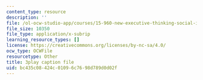 ```yaml
---
content_type: resource
description: ''
file: /ol-ocw-studio-app/courses/15-960-new-executive-thinking-social-impact-technology-projects-fall-2017-spring-2018/bc435c08424c01096c7698d789d0d02f_EZCmSXZnT6Q.srt
file_size: 10350
file_type: application/x-subrip
learning_resource_types: []
license: https://creativecommons.org/licenses/by-nc-sa/4.0/
ocw_type: OCWFile
resourcetype: Other
title: 3play caption file
uid: bc435c08-424c-0109-6c76-98d789d0d02f
---
```

